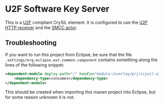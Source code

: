 # U2F Software Key Server

This is a [U2F](https://www.yubico.com/applications/fido/) compliant CrySIL element. It is configured to use the [U2F HTTP receiver](./../../../modules/communications/java/u2f-http-json-receiver/) and the [SMCC actor](./../../../modules/actors/java/smcc/).

## Troubleshooting

If you want to run this project from Eclipse, be sure that the file `.settings/org.eclipse.wst.common.component` contains something along the lines of the following snippet:

```xml
<dependent-module deploy-path="/" handle="module:/overlay/prj/crysil-u2f-http-json-receiver?includes=**/**&amp;excludes=META-INF/MANIFEST.MF">
    <dependency-type>consumes</dependency-type>
</dependent-module>
```

This should be created when importing this maven project into Eclipse, but for some reason unknown it is not.
